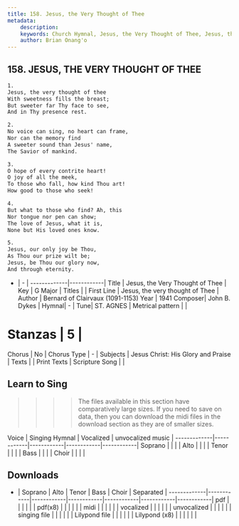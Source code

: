```yaml
---
title: 158. Jesus, the Very Thought of Thee
metadata:
    description: 
    keywords: Church Hymnal, Jesus, the Very Thought of Thee, Jesus, the very thought of Thee , 
    author: Brian Onang'o
---
```



## 158. JESUS, THE VERY THOUGHT OF THEE

```txt
1.
Jesus, the very thought of thee 
With sweetness fills the breast; 
But sweeter far Thy face to see, 
And in Thy presence rest.

2.
No voice can sing, no heart can frame,
Nor can the memory find
A sweeter sound than Jesus' name,
The Savior of mankind.

3.
O hope of every contrite heart!
O joy of all the meek, 
To those who fall, how kind Thou art! 
How good to those who seek!

4.
But what to those who find? Ah, this 
Nor tongue nor pen can show; 
The love of Jesus, what it is, 
None but His loved ones know.

5.
Jesus, our only joy be Thou, 
As Thou our prize wilt be; 
Jesus, be Thou our glory now, 
And through eternity.

```

- |   -  |
-------------|------------|
Title | Jesus, the Very Thought of Thee |
Key | G Major |
Titles |  |
First Line | Jesus, the very thought of Thee  |
Author | Bernard of Clairvaux (1091-1153)
Year | 1941
Composer| John B. Dykes |
Hymnal|  - |
Tune| ST. AGNES |
Metrical pattern | |
# Stanzas | 5 |
Chorus | No |
Chorus Type | - |
Subjects | Jesus Christ: His Glory and Praise |
Texts |  |
Print Texts | 
Scripture Song |  |
  
## Learn to Sing

>>>> The files available in this section have comparatively large sizes. If you need to save on data, then you can download the midi files in the download section as they are of smaller sizes.

Voice |  Singing Hymnal | Vocalized | unvocalized music |
-------------|------------|------------|------------|------------|
Soprano | | | |
Alto | | | |
Tenor | | | |
Bass | | | |
Choir | | | |

## Downloads

- |  Soprano | Alto | Tenor | Bass | Choir | Separated |
-------------|------------|------------|------------|------------|------------|------------|
pdf | | | | | |
pdf(x8) | | | | | |
midi | | | | | |
vocalized | | | | | |
unvocalized | | | | | |
singing file | | | | | |
Lilypond file | | | | | |
Lilypond (x8) | | | | | |
  